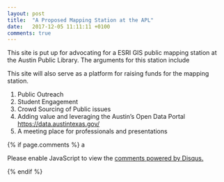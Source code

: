 ```yaml
---
layout: post
title:  "A Proposed Mapping Station at the APL"
date:   2017-12-05 11:11:11 +0100
comments: true
---
```

This site is put up for advocating for a ESRI GIS public mapping station at the Austin Public Library. The arguments for this station include 

This site will also serve as a platform for raising funds for the mapping station.

1. Public Outreach <br>
2. Student Engagement<br>
3. Crowd Sourcing of Public issues<br>
4. Adding value and leveraging the Austin’s Open Data Portal https://data.austintexas.gov/ <br>
5. A meeting place for professionals and presentations<br>

{% if page.comments %} a
<div id="disqus_thread"></div>
<script>

/**
*  RECOMMENDED CONFIGURATION VARIABLES: EDIT AND UNCOMMENT THE SECTION BELOW TO INSERT DYNAMIC VALUES FROM YOUR PLATFORM OR CMS.
*  LEARN WHY DEFINING THESE VARIABLES IS IMPORTANT: https://disqus.com/admin/universalcode/#configuration-variables*/
/*
var disqus_config = function () {
this.page.url = PAGE_URL;  // Replace PAGE_URL with your page's canonical URL variable
this.page.identifier = PAGE_IDENTIFIER; // Replace PAGE_IDENTIFIER with your page's unique identifier variable
};
*/
(function() { // DON'T EDIT BELOW THIS LINE
var d = document, s = d.createElement('script');
s.src = 'https://http-esri4apl-site.disqus.com/embed.js';
s.setAttribute('data-timestamp', +new Date());
(d.head || d.body).appendChild(s);
})();
</script>
<noscript>Please enable JavaScript to view the <a href="https://disqus.com/?ref_noscript">comments powered by Disqus.</a></noscript>
                            


{% endif %}
